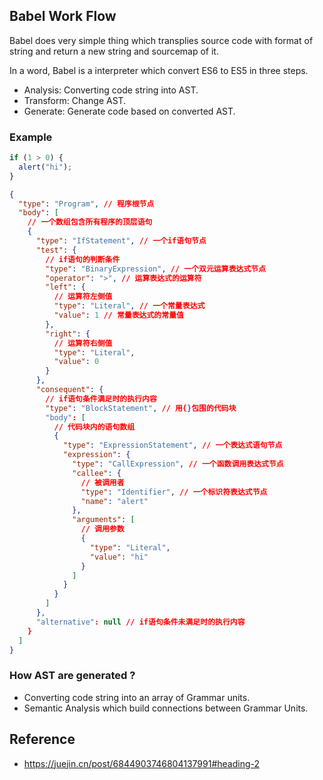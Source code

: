 ## Babel Work Flow

Babel does very simple thing which transplies source code with format of string and return a new string and sourcemap of it.

In a word, Babel is a interpreter which convert ES6 to ES5 in three steps.

- Analysis: Converting code string into AST.
- Transform: Change AST.
- Generate: Generate code based on converted AST.

### Example

```javascript
if (1 > 0) {
  alert("hi");
}
```

```json
{
  "type": "Program", // 程序根节点
  "body": [
    // 一个数组包含所有程序的顶层语句
    {
      "type": "IfStatement", // 一个if语句节点
      "test": {
        // if语句的判断条件
        "type": "BinaryExpression", // 一个双元运算表达式节点
        "operator": ">", // 运算表达式的运算符
        "left": {
          // 运算符左侧值
          "type": "Literal", // 一个常量表达式
          "value": 1 // 常量表达式的常量值
        },
        "right": {
          // 运算符右侧值
          "type": "Literal",
          "value": 0
        }
      },
      "consequent": {
        // if语句条件满足时的执行内容
        "type": "BlockStatement", // 用{}包围的代码块
        "body": [
          // 代码块内的语句数组
          {
            "type": "ExpressionStatement", // 一个表达式语句节点
            "expression": {
              "type": "CallExpression", // 一个函数调用表达式节点
              "callee": {
                // 被调用者
                "type": "Identifier", // 一个标识符表达式节点
                "name": "alert"
              },
              "arguments": [
                // 调用参数
                {
                  "type": "Literal",
                  "value": "hi"
                }
              ]
            }
          }
        ]
      },
      "alternative": null // if语句条件未满足时的执行内容
    }
  ]
}
```

### How AST are generated ?

- Converting code string into an array of Grammar units.
- Semantic Analysis which build connections between Grammar Units.

## Reference

- https://juejin.cn/post/6844903746804137991#heading-2
